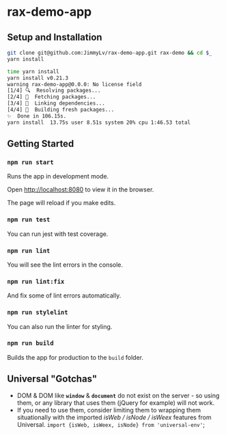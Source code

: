 # rax-demo-app

## Setup and Installation

```bash
git clone git@github.com:JimmyLv/rax-demo-app.git rax-demo && cd $_
yarn install
```

```bash
time yarn install
yarn install v0.21.3
warning rax-demo-app@0.0.0: No license field
[1/4] 🔍  Resolving packages...
[2/4] 🚚  Fetching packages...
[3/4] 🔗  Linking dependencies...
[4/4] 📃  Building fresh packages...
✨  Done in 106.15s.
yarn install  13.75s user 8.51s system 20% cpu 1:46.53 total
```

## Getting Started

### `npm run start`

Runs the app in development mode.

Open [http://localhost:8080](http://localhost:8080) to view it in the browser.

The page will reload if you make edits.

### `npm run test`

You can run jest with test coverage.

### `npm run lint`

You will see the lint errors in the console.

### `npm run lint:fix`

And fix some of lint errors automatically. 

### `npm run stylelint`

You can also run the linter for styling. 

### `npm run build`

Builds the app for production to the `build` folder.

## Universal "Gotchas"

- DOM & DOM like **`window`** & **`document`** do not exist on the server - so using them, or any library that uses them (jQuery for example) will not work.
- If you need to use them, consider limiting them to wrapping them situationally with the imported *isWeb / isNode / isWeex* features from Universal. `import {isWeb, isWeex, isNode} from 'universal-env'`;
